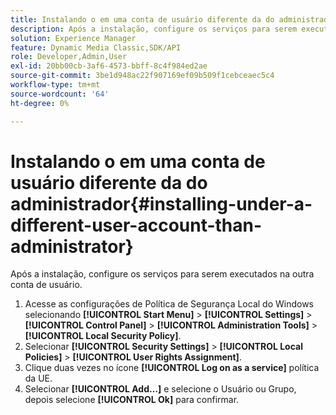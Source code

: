 ```yaml
---
title: Instalando o em uma conta de usuário diferente da do administrador
description: Após a instalação, configure os serviços para serem executados na outra conta de usuário.
solution: Experience Manager
feature: Dynamic Media Classic,SDK/API
role: Developer,Admin,User
exl-id: 20bb00cb-3af6-4573-bbff-8c4f984ed2ae
source-git-commit: 3be1d948ac22f907169ef09b509f1cebceaec5c4
workflow-type: tm+mt
source-wordcount: '64'
ht-degree: 0%

---
```


# Instalando o em uma conta de usuário diferente da do administrador{#installing-under-a-different-user-account-than-administrator}

Após a instalação, configure os serviços para serem executados na outra conta de usuário.

1. Acesse as configurações de Política de Segurança Local do Windows selecionando **[!UICONTROL Start Menu]** > **[!UICONTROL Settings]** > **[!UICONTROL Control Panel]** > **[!UICONTROL Administration Tools]** > **[!UICONTROL Local Security Policy]**.
1. Selecionar **[!UICONTROL Security Settings]** > **[!UICONTROL Local Policies]** > **[!UICONTROL User Rights Assignment]**.
1. Clique duas vezes no ícone **[!UICONTROL Log on as a service]** política da UE.
1. Selecionar **[!UICONTROL Add…]** e selecione o Usuário ou Grupo, depois selecione **[!UICONTROL Ok]** para confirmar.
